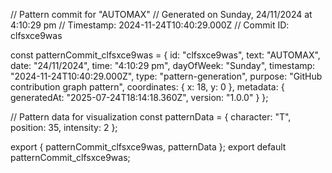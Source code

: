 // Pattern commit for "AUTOMAX"
// Generated on Sunday, 24/11/2024 at 4:10:29 pm
// Timestamp: 2024-11-24T10:40:29.000Z
// Commit ID: clfsxce9was

const patternCommit_clfsxce9was = {
  id: "clfsxce9was",
  text: "AUTOMAX",
  date: "24/11/2024",
  time: "4:10:29 pm",
  dayOfWeek: "Sunday",
  timestamp: "2024-11-24T10:40:29.000Z",
  type: "pattern-generation",
  purpose: "GitHub contribution graph pattern",
  coordinates: {
    x: 18,
    y: 0
  },
  metadata: {
    generatedAt: "2025-07-24T18:14:18.360Z",
    version: "1.0.0"
  }
};

// Pattern data for visualization
const patternData = {
  character: "T",
  position: 35,
  intensity: 2
};

export { patternCommit_clfsxce9was, patternData };
export default patternCommit_clfsxce9was;
